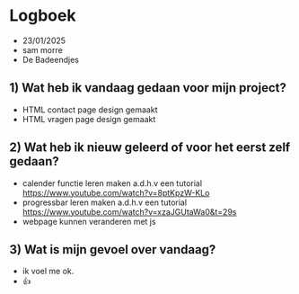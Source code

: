 # Logboek

- 23/01/2025
- sam morre
- De Badeendjes

## 1) Wat heb ik vandaag gedaan voor mijn project?

- HTML contact page design gemaakt
- HTML vragen page design gemaakt

## 2) Wat heb ik nieuw geleerd of voor het eerst zelf gedaan?

- calender functie leren maken a.d.h.v een tutorial https://www.youtube.com/watch?v=8ptKpzW-KLo
- progressbar leren maken a.d.h.v een tutorial https://www.youtube.com/watch?v=xzaJGUtaWa0&t=29s
- webpage kunnen veranderen met js

## 3) Wat is mijn gevoel over vandaag?

- ik voel me ok.
- 👍